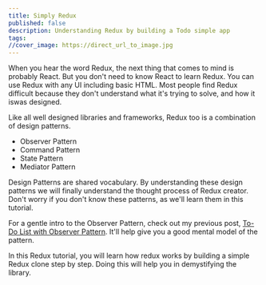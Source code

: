 ```yaml
---
title: Simply Redux
published: false
description: Understanding Redux by building a Todo simple app
tags: 
//cover_image: https://direct_url_to_image.jpg
---
```


When you hear the word Redux, the next thing that comes to mind is probably React. But you don't need to know React to learn Redux. You can use Redux with any UI including basic HTML. Most people find Redux difficult because they don't understand what it's trying to solve, and how it iswas designed.

Like all well designed libraries and frameworks, Redux too is a combination of design patterns.

- Observer Pattern
- Command Pattern
- State Pattern
- Mediator Pattern

Design Patterns are shared vocabulary. By understanding these design patterns we will finally understand the thought process of Redux creator. Don't worry if you don't know these patterns, as we'll learn them in this tutorial.

For a gentle intro to the Observer Pattern, check out my previous post, [To-Do List with Observer Pattern](https://dev.to/devusman/to-do-list-with-observer-pattern-1cl7). It'll help give you a good mental model of the pattern.

In this Redux tutorial, you will learn how redux works by building a simple Redux clone step by step. Doing this will help you in demystifying the library.
